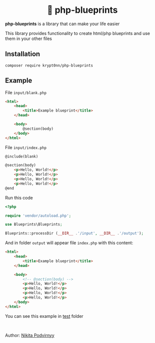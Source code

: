 <h1 align="center">🚀 php-blueprints</h1>

**php-blueprints** is a library that can make your life easier

This library provides functionality to create html/php blueprints and use them in your other files

## Installation

```
composer require krypt0nn/php-blueprints
```

## Example

File `input/blank.php`

```html
<html>
    <head>
        <title>Example blueprint</title>
    </head>

    <body>
        @section(body)
    </body>
</html>
```

File `input/index.php`

```html
@include(blank)

@section(body)
    <p>Hello, World!</p>
    <p>Hello, World!</p>
    <p>Hello, World!</p>
    <p>Hello, World!</p>
@end
```

Run this code

```php
<?php

require 'vendor/autoload.php';

use Blueprints\Blueprints;

Blueprints::processDir (__DIR__ .'/input', __DIR__ .'/output');
```

And in folder `output` will appear file `index.php` with this content:

```html
<html>
    <head>
        <title>Example blueprint</title>
    </head>

    <body>
        <!-- @section(body) -->
        <p>Hello, World!</p>
        <p>Hello, World!</p>
        <p>Hello, World!</p>
        <p>Hello, World!</p>
    </body>
</html>
```

You can see this example in [test](/test) folder

<br>

Author: [Nikita Podvirnyy](https://vk.com/technomindlp)